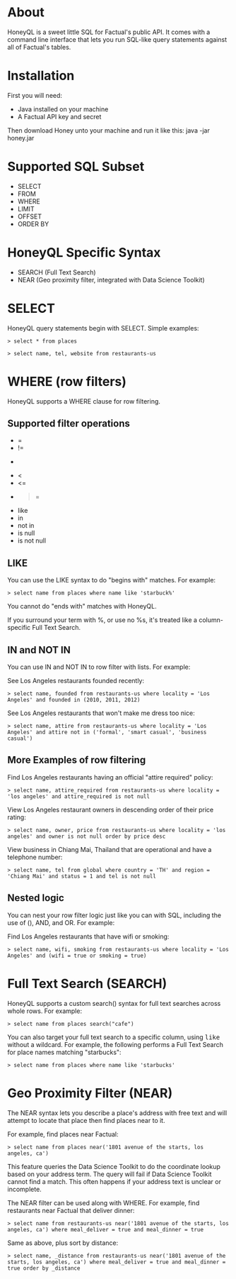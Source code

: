 # About

HoneyQL is a sweet little SQL for Factual's public API. It comes with a command line interface that lets you run SQL-like query statements against all of Factual's tables.


# Installation

First you will need:

* Java installed on your machine
* A Factual API key and secret

Then download Honey unto your machine and run it like this:
    java -jar honey.jar

# Supported SQL Subset

* SELECT
* FROM
* WHERE
* LIMIT
* OFFSET
* ORDER BY

# HoneyQL Specific Syntax

* SEARCH (Full Text Search)
* NEAR (Geo proximity filter, integrated with Data Science Toolkit)

# SELECT

HoneyQL query statements begin with SELECT. Simple examples:

    > select * from places

    > select name, tel, website from restaurants-us

# WHERE (row filters)

HoneyQL supports a WHERE clause for row filtering.

## Supported filter operations

* =
* !=
* >
* <
* <=
* >=
* like
* in
* not in
* is null
* is not null

## LIKE

You can use the LIKE syntax to do "begins with" matches. For example:

    > select name from places where name like 'starbuck%'

You cannot do "ends with" matches with HoneyQL.

If you surround your term with %, or use no %s, it's treated like a column-specific Full Text Search.

## IN and NOT IN

You can use IN and NOT IN to row filter with lists. For example:

See Los Angeles restaurants founded recently:

    > select name, founded from restaurants-us where locality = 'Los Angeles' and founded in (2010, 2011, 2012)

See Los Angeles restaurants that won't make me dress too nice:

    > select name, attire from restaurants-us where locality = 'Los Angeles' and attire not in ('formal', 'smart casual', 'business casual')

## More Examples of row filtering

Find Los Angeles restaurants having an official "attire required" policy:

    > select name, attire_required from restaurants-us where locality = 'los angeles' and attire_required is not null

View Los Angeles restaurant owners in descending order of their price rating:

    > select name, owner, price from restaurants-us where locality = 'los angeles' and owner is not null order by price desc

View business in Chiang Mai, Thailand that are operational and have a telephone number:

    > select name, tel from global where country = 'TH' and region = 'Chiang Mai' and status = 1 and tel is not null

## Nested logic

You can nest your row filter logic just like you can with SQL, including the use of (), AND, and OR. For example:

Find Los Angeles restaurants that have wifi or smoking:

    > select name, wifi, smoking from restaurants-us where locality = 'Los Angeles' and (wifi = true or smoking = true) 

# Full Text Search (SEARCH)

HoneyQL supports a custom search() syntax for full text searches across whole rows. For example:

    > select name from places search("cafe")

You can also target your full text search to a specific column, using <tt>like</tt> without a wildcard. For example, the following performs a Full Text Search for place names matching "starbucks":

    > select name from places where name like 'starbucks'

# Geo Proximity Filter (NEAR)

The NEAR syntax lets you describe a place's address with free text and will attempt to locate that place then find places near to it.

For example, find places near Factual:

    > select name from places near('1801 avenue of the starts, los angeles, ca')

This feature queries the Data Science Toolkit to do the coordinate lookup based on your address term. The query will fail if Data Science Toolkit cannot find a match. This often happens if your address text is unclear or incomplete.

The NEAR filter can be used along with WHERE. For example, find restaurants near Factual that deliver dinner:

    > select name from restaurants-us near('1801 avenue of the starts, los angeles, ca') where meal_deliver = true and meal_dinner = true

Same as above, plus sort by distance:

    > select name, _distance from restaurants-us near('1801 avenue of the starts, los angeles, ca') where meal_deliver = true and meal_dinner = true order by _distance

